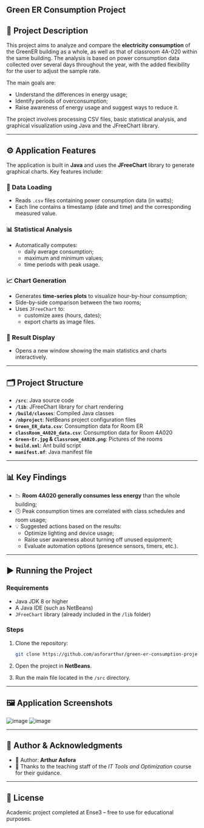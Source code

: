 ## Green ER Consumption Project

## 📘 Project Description

This project aims to analyze and compare the **electricity consumption** of the GreenER building as a whole, as well as that of classroom 4A-020 within the same building. The analysis is based on power consumption data collected over several days throughout the year, with the added flexibility for the user to adjust the sample rate.

The main goals are:
- Understand the differences in energy usage;
- Identify periods of overconsumption;
- Raise awareness of energy usage and suggest ways to reduce it.

The project involves processing CSV files, basic statistical analysis, and graphical visualization using Java and the JFreeChart library.

---

## ⚙️ Application Features

The application is built in **Java** and uses the **JFreeChart** library to generate graphical charts. Key features include:

### 📂 Data Loading
- Reads `.csv` files containing power consumption data (in watts);
- Each line contains a timestamp (date and time) and the corresponding measured value.

### 📊 Statistical Analysis
- Automatically computes:
  - daily average consumption;
  - maximum and minimum values;
  - time periods with peak usage.

### 📈 Chart Generation
- Generates **time-series plots** to visualize hour-by-hour consumption;
- Side-by-side comparison between the two rooms;
- Uses `JFreeChart` to:
  - customize axes (hours, dates);
  - export charts as image files.

### 💾 Result Display
- Opens a new window showing the main statistics and charts interactively.

---

## 🗂️ Project Structure

- **`/src`**: Java source code
- **`/lib`**: JFreeChart library for chart rendering
- **`/build/classes`**: Compiled Java classes
- **`/nbproject`**: NetBeans project configuration files
- **`Green_ER_data.csv`**: Consumption data for Room ER
- **`classRoom_4A020_data.csv`**: Consumption data for Room 4A020
- **`Green-Er.jpg` & `Classroom_4A020.png`**: Pictures of the rooms
- **`build.xml`**: Ant build script
- **`manifest.mf`**: Java manifest file

---

## 📊 Key Findings

- 📉 **Room 4A020 generally consumes less energy** than the whole building;
- 🕒 Peak consumption times are correlated with class schedules and room usage;
- 💡 Suggested actions based on the results:
  - Optimize lighting and device usage;
  - Raise user awareness about turning off unused equipment;
  - Evaluate automation options (presence sensors, timers, etc.).

---

## ▶️ Running the Project

### Requirements

- Java JDK 8 or higher
- A Java IDE (such as NetBeans)
- `JFreeChart` library (already included in the `/lib` folder)

### Steps

1. Clone the repository:
    ```bash
    git clone https://github.com/asforarthur/green-er-consumption-project.git
    ```

2. Open the project in **NetBeans**.

3. Run the main file located in the `/src` directory.

---

## 🖼️ Application Screenshots

![image](https://github.com/user-attachments/assets/ce243f90-7cff-4e2f-96f7-301dad36b940)
![image](https://github.com/user-attachments/assets/77d6375e-8d0f-4528-bb03-7459e238fbe8)

---

## 🚀 Author & Acknowledgments

- 👤 Author: **Arthur Asfora**
- 🙏 Thanks to the teaching staff of the *IT Tools and Optimization* course for their guidance.

---

## 📃 License

Academic project completed at Ense3 – free to use for educational purposes.
